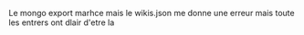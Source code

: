 Le mongo export marhce mais le wikis.json me donne une erreur mais toute les entrers ont dlair d'etre la